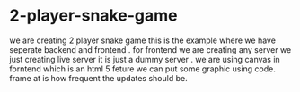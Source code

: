 # 2-player-snake-game
we are creating 2 player snake game this is the example where we have seperate backend and frontend .
   for frontend we are creating any server we just creating live server it is just a dummy server .
we are using canvas in forntend which is an html 5 feture we can put some graphic using code.
frame at is how frequent the updates should be.
